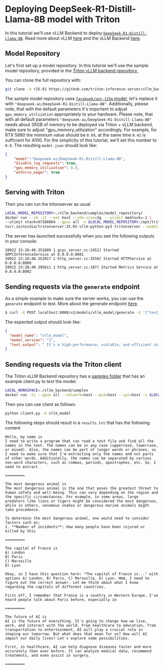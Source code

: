 <!--
# Copyright 2025, NVIDIA CORPORATION & AFFILIATES. All rights reserved.
#
# Redistribution and use in source and binary forms, with or without
# modification, are permitted provided that the following conditions
# are met:
#  * Redistributions of source code must retain the above copyright
#    notice, this list of conditions and the following disclaimer.
#  * Redistributions in binary form must reproduce the above copyright
#    notice, this list of conditions and the following disclaimer in the
#    documentation and/or other materials provided with the distribution.
#  * Neither the name of NVIDIA CORPORATION nor the names of its
#    contributors may be used to endorse or promote products derived
#    from this software without specific prior written permission.
#
# THIS SOFTWARE IS PROVIDED BY THE COPYRIGHT HOLDERS ``AS IS'' AND ANY
# EXPRESS OR IMPLIED WARRANTIES, INCLUDING, BUT NOT LIMITED TO, THE
# IMPLIED WARRANTIES OF MERCHANTABILITY AND FITNESS FOR A PARTICULAR
# PURPOSE ARE DISCLAIMED.  IN NO EVENT SHALL THE COPYRIGHT OWNER OR
# CONTRIBUTORS BE LIABLE FOR ANY DIRECT, INDIRECT, INCIDENTAL, SPECIAL,
# EXEMPLARY, OR CONSEQUENTIAL DAMAGES (INCLUDING, BUT NOT LIMITED TO,
# PROCUREMENT OF SUBSTITUTE GOODS OR SERVICES; LOSS OF USE, DATA, OR
# PROFITS; OR BUSINESS INTERRUPTION) HOWEVER CAUSED AND ON ANY THEORY
# OF LIABILITY, WHETHER IN CONTRACT, STRICT LIABILITY, OR TORT
# (INCLUDING NEGLIGENCE OR OTHERWISE) ARISING IN ANY WAY OUT OF THE USE
# OF THIS SOFTWARE, EVEN IF ADVISED OF THE POSSIBILITY OF SUCH DAMAGE.
-->
# Deploying DeepSeek-R1-Distill-Llama-8B model with Triton

In this tutorial we'll use vLLM Backend to deploy
[`DeepSeek-R1-Distill-Llama-8B`](https://huggingface.co/deepseek-ai/DeepSeek-R1-Distill-Llama-8B).
Read more about vLLM [here](https://blog.vllm.ai/2023/06/20/vllm.html) and
the vLLM Backend [here](https://github.com/triton-inference-server/vllm_backend).

## Model Repository

Let's first set up a model repository. In this tutorial we'll use the sample
model repository, provided in the [Triton vLLM backend repository.](https://github.com/triton-inference-server/vllm_backend/tree/main/samples/model_repository/vllm_model)

You can clone the full repository with:
```bash
git clone -b r25.01 https://github.com/triton-inference-server/vllm_backend.git
```

The sample model repository uses [`facebook/opt-125m` model,](https://github.com/triton-inference-server/vllm_backend/blob/80dd0371e0301fabf79c57536e60700d016fcc76/samples/model_repository/vllm_model/1/model.json#L2)
let's replace it with `"deepseek-ai/DeepSeek-R1-Distill-Llama-8B"`.
Additionally, please note, that with the default parameters it's important to adjust `gpu_memory_utilization` appropriately to
your hardware. Please note, that with all default parameters
`"deepseek-ai/DeepSeek-R1-Distill-Llama-8B"` needs about 35GB of memory to be
deployed via Triton + vLLM backend, make sure to adjust "gpu_memory_utilization"
accordingly. For example, for RTX 5880 the minimum value should be `0.69`, at
the same time `0.41` is sufficient for A100. For the simplicity of this
tutorial, we'll set this number to `0.9`. The resulting `model.json` should
look like:
```json
{
    "model":"deepseek-ai/DeepSeek-R1-Distill-Llama-8B",
    "disable_log_requests": true,
    "gpu_memory_utilization": 0.9,
    "enforce_eager": true
}
```

## Serving with Triton

Then you can run the tritonserver as usual
```bash
LOCAL_MODEL_REPOSITORY=./vllm_backend/samples/model_repository/
docker run --rm -it --net host --shm-size=2g  --ulimit memlock=-1 \
--ulimit stack=67108864 --gpus all -v $LOCAL_MODEL_REPOSITORY:/opt/tritonserver/model_repository  \
nvcr.io/nvidia/tritonserver:25.01-vllm-python-py3 tritonserver --model-repository=model_repository/
```
The server has launched successfully when you see the following outputs in your console:

```
I0922 23:28:40.351809 1 grpc_server.cc:2451] Started GRPCInferenceService at 0.0.0.0:8001
I0922 23:28:40.352017 1 http_server.cc:3558] Started HTTPService at 0.0.0.0:8000
I0922 23:28:40.395611 1 http_server.cc:187] Started Metrics Service at 0.0.0.0:8002
```

## Sending requests via the `generate` endpoint

As a simple example to make sure the server works, you can use the `generate` endpoint to test. More about the generate endpoint [here](https://github.com/triton-inference-server/server/blob/main/docs/protocol/extension_generate.md).

```bash
$ curl -X POST localhost:8000/v2/models/vllm_model/generate -d '{"text_input": "What is Triton Inference Server?", "parameters": {"stream": false, "temperature": 0, "exclude_input_in_output": true, "max_tokens": 45}}' | jq
```
The expected output should look like:
```json
{
  "model_name": "vllm_model",
  "model_version": "1",
  "text_output": " It's a high-performance, scalable, and efficient inference server for AI models. It's designed to handle large numbers of requests quickly and efficiently, making it suitable for real-time applications like autonomous vehicles, smart homes, and more"
}
```

## Sending requests via the Triton client

The Triton vLLM Backend repository has a [samples folder](https://github.com/triton-inference-server/vllm_backend/tree/main/samples)
that has an example client.py to test the model.

```bash
LOCAL_WORKSPACE=./vllm_backend/samples
docker run -ti --gpus all --network=host --pid=host --ipc=host -v $LOCAL_WORKSPACE:/workspace nvcr.io/nvidia/tritonserver:25.01-py3-sdk
```
Then you can use client as follows:
```bash
python client.py -m vllm_model
```

The following steps should result in a `results.txt` that has the following content
```
Hello, my name is
I need to write a program that can read a text file and find all the names in the text. The names can be in any case (uppercase, lowercase, or mixed). Also, the names can be part of longer words or phrases, so I need to make sure that I'm extracting only the names and not parts of other words. Additionally, the names can be separated by various non-word characters, such as commas, periods, apostrophes, etc. So, I need to extract

=========

The most dangerous animal is
The most dangerous animal is the one that poses the greatest threat to human safety and well-being. This can vary depending on the region and the specific circumstances. For example, in some areas, large predators like lions or tigers might be considered the most dangerous, while in others, venomous snakes or dangerous marine animals might take precedence.

To determine the most dangerous animal, one would need to consider factors such as:
1. **Number of incidents**: How many people have been injured or killed by this

=========

The capital of France is
A) London
B) Paris
C) Marseille
D) Lyon

Okay, so I have this question here: "The capital of France is..." with options A) London, B) Paris, C) Marseille, D) Lyon. Hmm, I need to figure out the correct answer. Let me think about what I know regarding the capitals of different countries.

First off, I remember that France is a country in Western Europe. I've heard people talk about Paris before, especially in

=========

The future of AI is
AI is the future of everything. It's going to change how we live, work, and interact with the world. From healthcare to education, from transportation to entertainment, AI will play a crucial role in shaping our tomorrow. But what does that mean for us? How will AI impact our daily lives? Let's explore some possibilities.

First, in healthcare, AI can help diagnose diseases faster and more accurately than ever before. It can analyze medical data, recommend treatments, and even assist in surgery.

=========
```